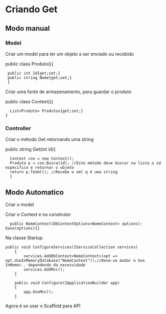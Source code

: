 
<h1>Criando Get</h1>
<h2>Modo manual</h2>
<h3>Model</h3>
<p>Criar um model para ter um objeto a ser enviado ou recebido</p>
<p>
  public class Produto(){
  
     public int Id{get;set;}
     public string Nome{get;set;}
     }
</p>
<p> Criar uma fonte de armazenamento, para guardar o produto</p>
  <p>
    public class Context(){
    
      List<Produto> Produtos{get;set;}
    }
</p>
    
<h3>Controller</h3>
<p>Criar o método Get retornando uma string</p>
<p>
      public string Get(int id){

      Context con = new Context();
      Produto p = con.Busca(id); //Este método deve buscar na lista o id especifico e retornar o objeto
      return p.ToXml(); //Recebe o xml q é uma string
      }
</p>


<h2>Modo Automatico</h2>
<p>Criar o model</p>
<p>Criar o Context e no construtor</p>
<p>  
      
      public NomeContext(DbContextOptions<NomeContext> options): base(options){}
</p>

<p>Na classe Startup</p>
<p>

    public void ConfigureServices(IServiceCollection services)
        {
            services.AddDbContext<NomeContext>(opt => opt.UseInMemoryDatabase("NomeContext"));//Deve-se mudar o Use InMemor.. dependendo da necessidade
            services.AddMvc();
        }

        public void Configure(IApplicationBuilder app)
        {
            app.UseMvc();
        }
 </p>
 <p>Agora é so usar o Scaffold para API</p>
